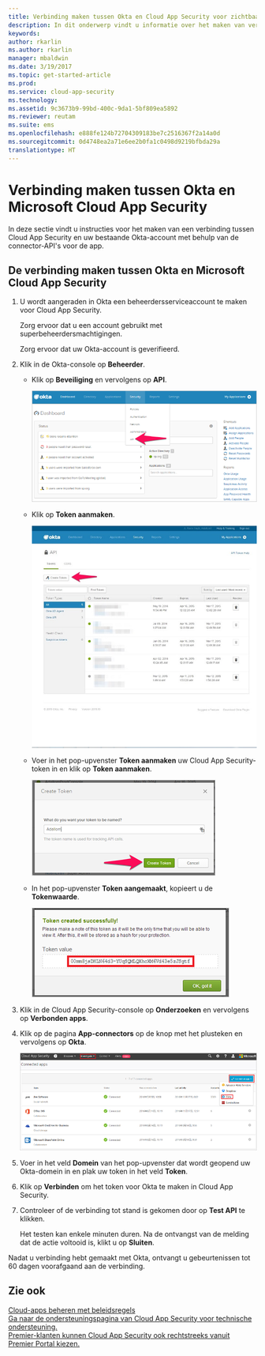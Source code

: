 ```yaml
---
title: Verbinding maken tussen Okta en Cloud App Security voor zichtbaarheid en gebruikscontrole | Microsoft Docs
description: In dit onderwerp vindt u informatie over het maken van verbinding tussen Okta en Cloud App Security via de API-connector.
keywords: 
author: rkarlin
ms.author: rkarlin
manager: mbaldwin
ms.date: 3/19/2017
ms.topic: get-started-article
ms.prod: 
ms.service: cloud-app-security
ms.technology: 
ms.assetid: 9c3673b9-99bd-400c-9da1-5bf809ea5892
ms.reviewer: reutam
ms.suite: ems
ms.openlocfilehash: e888fe124b72704309183be7c2516367f2a14a0d
ms.sourcegitcommit: 0d4748ea2a71e6ee2b0fa1c0498d9219bfbda29a
translationtype: HT
---
```

# <a name="connect-okta-to-microsoft-cloud-app-security"></a>Verbinding maken tussen Okta en Microsoft Cloud App Security
In deze sectie vindt u instructies voor het maken van een verbinding tussen Cloud App Security en uw bestaande Okta-account met behulp van de connector-API's voor de app.  
  
## <a name="how-to-connect-okta-to-cloud-app-security"></a>De verbinding maken tussen Okta en Microsoft Cloud App Security  
  
1.  U wordt aangeraden in Okta een beheerdersserviceaccount te maken voor Cloud App Security.  
  
     Zorg ervoor dat u een account gebruikt met superbeheerdersmachtigingen.  
  
     Zorg ervoor dat uw Okta-account is geverifieerd.  
  
2.  Klik in de Okta-console op **Beheerder**.  
  
    -   Klik op **Beveiliging** en vervolgens op **API**.  
  
         ![okta api](./media/okta-api.png "okta api")  
  
    -   Klik op **Token aanmaken**.  
  
         ![okta createtoken](./media/okta-createtoken.jpg "okta createtoken")  
  
    -   Voer in het pop-upvenster **Token aanmaken** uw Cloud App Security-token in en klik op **Token aanmaken**.  
  
         ![okta token popup](./media/okta-token-popup.png "okta token popup")  
  
    -   In het pop-upvenster **Token aangemaakt**, kopieert u de **Tokenwaarde**.  
  
         ![okta token value](./media/okta-token-value.png "okta token value")  
  
3.  Klik in de Cloud App Security-console op **Onderzoeken** en vervolgens op **Verbonden apps**.  
  
4.  Klik op de pagina **App-connectors** op de knop met het plusteken en vervolgens op **Okta**.  
  
     ![connect okta](./media/connect-okta.png "connect okta")  
  
5.  Voer in het veld **Domein** van het pop-upvenster dat wordt geopend uw Okta-domein in en plak uw token in het veld **Token**.  
  
6.  Klik op **Verbinden** om het token voor Okta te maken in Cloud App Security.  
  
7.  Controleer of de verbinding tot stand is gekomen door op **Test API** te klikken.  
  
     Het testen kan enkele minuten duren. Na de ontvangst van de melding dat de actie voltooid is, klikt u op **Sluiten**.  
  
Nadat u verbinding hebt gemaakt met Okta, ontvangt u gebeurtenissen tot 60 dagen voorafgaand aan de verbinding.
  
## <a name="see-also"></a>Zie ook  
[Cloud-apps beheren met beleidsregels](control-cloud-apps-with-policies.md)   
[Ga naar de ondersteuningspagina van Cloud App Security voor technische ondersteuning.](http://support.microsoft.com/oas/default.aspx?prid=16031)   
[Premier-klanten kunnen Cloud App Security ook rechtstreeks vanuit Premier Portal kiezen.](https://premier.microsoft.com/)  
  
  